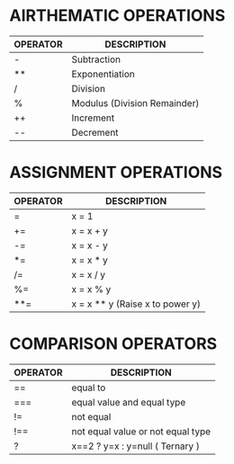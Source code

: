 
# AIRTHEMATIC OPERATIONS

| OPERATOR | DESCRIPTION                  |
| -------- | ---------------------------- |
| -        | Subtraction                  |
| **       | Exponentiation               |
| /        | Division                     |
| %        | Modulus (Division Remainder) |
| ++       | Increment                    |
| --       | Decrement                    |

# ASSIGNMENT OPERATIONS

| OPERATOR | DESCRIPTION                     |
| -------- | ------------------------------- |
| =        | x = 1                           |
| +=       | x = x + y                       |
| -=       | x = x - y                       |
| *=       | x = x * y                       |
| /=       | x = x / y                       |
| %=       | x = x % y                       |
| **=      | x = x ** y (Raise x to power y) |

# COMPARISON OPERATORS

| OPERATOR | DESCRIPTION                       |
| -------- | --------------------------------- |
| ==       | equal to                          |
| ===      | equal value and equal type        |
| !=       | not equal                         |
| !==      | not equal value or not equal type |
| ?        | x==2 ? y=x : y=null ( Ternary )    |
